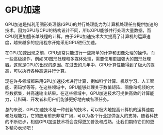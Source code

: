 # GPU加速
GPU加速是指利用图形处理器(GPU)的并行处理能力为计算机处理任务提供加速的技术。因为GPU与CPU的结构设计不同，所以GPU能够并行处理大量数据，而CPU则更加擅长单线程的计算。由于GPU加速技术大大提高了计算机的运算速度，越来越多的应用程序开始采用GPU进行加速。

在GPU加速出现之前，CPU通常只能进行一些简单的计算和图像处理的操作。而一些高级操作，例如3D图形处理和多媒体处理，需要使用更加强大的图形处理器。这就是GPU的出现的原因。在过去的几年中，GPU计算性能得到了极大的提高，可以执行各种高速并行计算。

现在许多领域都采用GPU加速技术进行计算，例如科学计算、机器学习、人工智能、密码学等等。在这些领域中，GPU能够处理关于数值矩阵、图像和视频的大型数据集，并高速输出结果。在这些领域中，GPU加速技术可提供高效的计算能力，让科研、开发者和用户们能够更好地完成各项任务。

总的来说，GPU加速技术是一种创新的技术，可以极大地提高计算机的运算速度和处理能力，它的应用前景非常广阔，可以为各个行业提供强大的支持。随着科技的不断进步，相信GPU加速技术将会变得更加普及和成熟，让我们期待它们的更多精彩表现吧！

